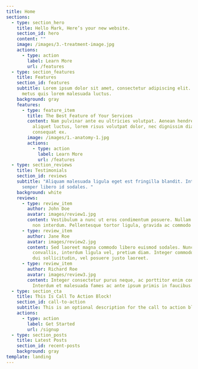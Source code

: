 ```yaml
---
title: Home
sections:
  - type: section_hero
    title: Hello Mark, Here’s your new website.
    section_id: hero
    content: ""
    image: /images/3.-treatment-image.jpg
    actions:
      - type: action
        label: Learn More
        url: /features
  - type: section_features
    title: Features
    section_id: features
    subtitle: Lorem ipsum dolor sit amet, consectetur adipiscing elit. Nullam a
      metus quis lorem malesuada luctus.
    background: gray
    features:
      - type: feature_item
        title: The Best Feature of Your Services
        content: Nam pulvinar ante eu ultricies volutpat. Aenean hendrerit, eros sed
          aliquet luctus, lorem risus volutpat dolor, nec dignissim diam neque
          consequat ex.
        image: /images/1.-anatomy-1.jpg
        actions:
          - type: action
            label: Learn More
            url: /features
  - type: section_reviews
    title: Testimonials
    section_id: reviews
    subtitle: "Aliquam malesuada ligula eget est fringilla blandit. Integer finibus
      semper libero id sodales. "
    background: white
    reviews:
      - type: review_item
        author: John Doe
        avatar: images/review1.jpg
        content: Vestibulum a nunc ut eros condimentum posuere. Nullam dapibus quis nunc
          non interdum. Pellentesque tortor ligula, gravida ac commodo eu.
      - type: review_item
        author: Jane Roe
        avatar: images/review2.jpg
        content: Sed laoreet magna commodo libero euismod sodales. Nunc ac libero
          convallis, interdum ligula vel, pretium diam. Integer commodo sem at
          dui sollicitudin, vel posuere justo laoreet.
      - type: review_item
        author: Richard Roe
        avatar: images/review3.jpg
        content: Integer consectetur purus neque, ac porttitor enim convallis vitae.
          Interdum et malesuada fames ac ante ipsum primis in faucibus.
  - type: section_cta
    title: This Is Call To Action Block!
    section_id: call-to-action
    subtitle: This is an optional description for the call to action block.
    actions:
      - type: action
        label: Get Started
        url: /signup
  - type: section_posts
    title: Latest Posts
    section_id: recent-posts
    background: gray
template: landing
---
```

